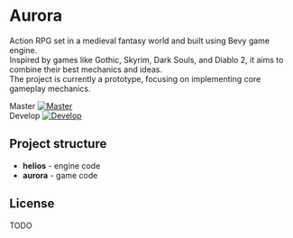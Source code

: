 # Aurora
Action RPG set in a medieval fantasy world and built using Bevy game engine.  
Inspired by games like Gothic, Skyrim, Dark Souls, and Diablo 2, it aims to combine their best mechanics and ideas.  
The project is currently a prototype, focusing on implementing core gameplay mechanics.

Master [![Master](https://github.com/NixyJuppie/Aurora/actions/workflows/build.yml/badge.svg?branch=master)](https://github.com/NixyJuppie/Aurora/actions/workflows/build.yml)  
Develop [![Develop](https://github.com/NixyJuppie/Aurora/actions/workflows/build.yml/badge.svg?branch=develop)](https://github.com/NixyJuppie/Aurora/actions/workflows/build.yml)

## Project structure
- **helios** - engine code
- **aurora** - game code

## License
TODO
